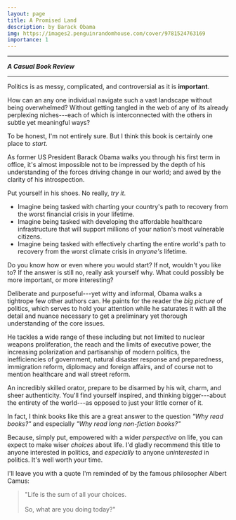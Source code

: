 ```yaml
---
layout: page
title: A Promised Land
description: by Barack Obama
img: https://images2.penguinrandomhouse.com/cover/9781524763169
importance: 1
---
```


---

**_A Casual Book Review_**

---


Politics is as messy, complicated, and controversial as it is **important**. 

How can an any one individual navigate such a vast landscape without being overwhelmed? Without getting tangled in the web of any of its already perplexing niches---each of which is interconnected with the others in subtle yet meaningful ways?

To be honest, I'm not entirely sure. But I think this book is certainly one place to _start_.

As former US President Barack Obama walks you through his first term in office, it's almost impossible not to be impressed by the depth of his understanding of the forces driving change in our world; and awed by the clarity of his introspection.

Put yourself in his shoes. No really, _try it_.

- Imagine being tasked with charting your country's path to recovery from the worst financial crisis in your lifetime. 
- Imagine being tasked with developing the affordable healthcare infrastructure that will support millions of your nation's most vulnerable citizens.
- Imagine being tasked with effectively charting the entire world's path to recovery from the worst climate crisis in _anyone's_ lifetime.

Do you know how or even where you would start? If not, wouldn't you like to? If the answer is still no, really ask yourself why. What could possibly be more important, or more interesting?

Deliberate and purposeful---yet witty and informal, Obama walks a tightrope few other authors can. He paints for the reader the _big picture_ of politics, which serves to hold your attention while he saturates it with all the detail and nuance necessary to get a preliminary yet thorough understanding of the core issues.

He tackles a wide range of these including but not limited to nuclear weapons proliferation, the reach and the limits of executive power, the increasing polarization and partisanship of modern politics, the inefficiencies of government, natural disaster response and preparedness, immigration reform, diplomacy and foreign affairs, and of course not to mention healthcare and wall street reform. 

An incredibly skilled orator, prepare to be disarmed by his wit, charm, and sheer authenticity. You'll find yourself inspired, and thinking bigger---about the entirety of the world---as opposed to just your little corner of it.

In fact, I think books like this are a great answer to the question _"Why read books?"_  and especially _"Why read long non-fiction books?"_

Because, simply put, empowered with a wider _perspective_ on life, you can expect to make wiser _choices_ about life. I'd gladly recommend this title to anyone interested in politics, and _especially_ to anyone _uninterested_ in politics. It's well worth your time.

I'll leave you with a quote I'm reminded of by the famous philosopher Albert Camus:

>   "Life is the sum of all your choices. <br /> <br />  So, what are you doing today?"



